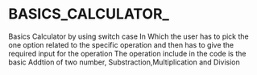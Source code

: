 # BASICS_CALCULATOR_
Basics Calculator by using switch case 
In Which the user has to pick the one option related to the specific operation and then has to give the required input for the operation 
The operation include in the code is the basic Addtion of two number, Substraction,Multiplication and Division 
